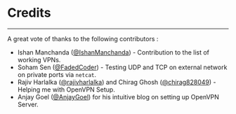 # Credits

***

A great vote of thanks to the following contributors :

* Ishan Manchanda ([@IshanManchanda](https://github.com/IshanManchanda)) - Contribution to the list of working VPNs.
* Soham Sen ([@FadedCoder](https://github.com/FadedCoder)) - Testing UDP and TCP on external network on private ports via `netcat`.
* Rajiv Harlalka ([@rajivharlalka](https://github.com/rajivharlalka)) and Chirag Ghosh ([@chirag828049](https://github.com/chirag828049)) - Helping me with OpenVPN Setup.
* Anjay Goel ([@AnjayGoel](https://github.com/AnjayGoel)) for his intuitive blog on setting up OpenVPN Server.
